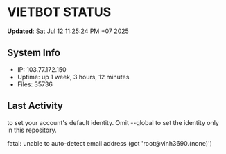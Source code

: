 # VIETBOT STATUS
**Updated**: Sat Jul 12 11:25:24 PM +07 2025

## System Info
- IP: 103.77.172.150
- Uptime: up 1 week, 3 hours, 12 minutes
- Files: 35736

## Last Activity

to set your account's default identity.
Omit --global to set the identity only in this repository.

fatal: unable to auto-detect email address (got 'root@vinh3690.(none)')
